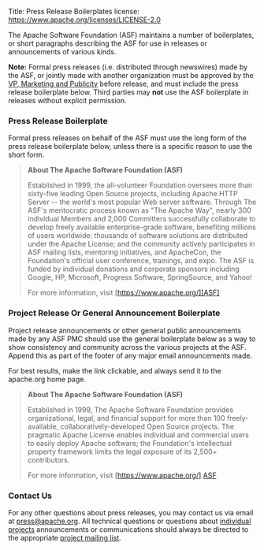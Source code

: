 Title: Press Release Boilerplates
license: https://www.apache.org/licenses/LICENSE-2.0

The Apache Software Foundation (ASF) maintains a number of boilerplates, 
or short paragraphs describing the ASF for use in releases or announcements of various kinds.

**Note:** Formal press releases (i.e. distributed through newswires)
made by the ASF, or jointly made with another organization must be 
approved by the [VP, Marketing and Publicity][M&P] 
before release, and must include the press release boilerplate below.
Third parties may **not** use the ASF boilerplate in releases without 
explicit permission.

[M&P]: https://www.apache.org/press/ "ASF Marketing and Publicity"

### Press Release Boilerplate ###

Formal press releases on behalf of the ASF must use the long form 
of the press release boilerplate below, unless there is a specific 
reason to use the short form.

> **About The Apache Software Foundation (ASF)**
> 
> Established in 1999, the all-volunteer Foundation oversees more than sixty-five 
> leading Open Source projects, including Apache HTTP Server -- the world's most 
> popular Web server software. Through The ASF's meritocratic process known as 
> "The Apache Way", nearly 300 individual Members and 2,000 Committers successfully 
> collaborate to develop freely available enterprise-grade software, benefiting 
> millions of users worldwide: thousands of software solutions are distributed 
> under the Apache License; and the community actively participates in ASF mailing 
> lists, mentoring initiatives, and ApacheCon, the Foundation's official user 
> conference, trainings, and expo. The ASF is funded by individual donations and 
> corporate sponsors including Google, HP, Microsoft, Progress Software,  SpringSource, 
> and Yahoo! 
> 
> For more information, visit [https://www.apache.org/][ASF]
> 

[ASF]: https://www.apache.org/ "the Apache Software Foundation"


### Project Release Or General Announcement Boilerplate ###

Project release announcements or other general public announcements 
made by any ASF PMC should use the general boilerplate 
below as a way to show consistency and community across the various 
projects at the ASF.  Append this as part of the footer of any 
major email announcements made. 
        
For best results, make the link clickable, 
and always send it to the apache.org home page.

> **About The Apache Software Foundation (ASF)**
> 
> Established in 1999, The Apache Software Foundation provides organizational, 
> legal, and financial support for more than 100 freely-available, 
> collaboratively-developed Open Source projects. The pragmatic Apache License 
> enables individual and commercial users to easily deploy Apache software; 
> the Foundation's intellectual property framework limits the legal exposure 
> of its 2,500+ contributors. 
> 
> For more information, visit [https://www.apache.org/] [ASF]

[ASF]: https://www.apache.org/ "Apache Software Foundation"

### Contact Us ###

For any other questions about press releases, you may
contact us via email at
[press@apache.org](mailto:press@apache.org?subject=[Press]%20Release%20Boilerplate%20Request).
All technical questions or questions about
[individual projects](https://projects.apache.org/)
announcements or communications should always be directed to the appropriate
[project mailing list](/foundation/mailinglists.html).


